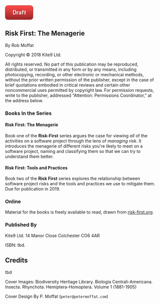 ![Draft](images/state/draft.png)

## Risk First: The Menagerie
By Rob Moffat

Copyright © 2018 Kite9 Ltd.  

All rights reserved. No part of this publication may be reproduced, distributed, or transmitted in any form or by any means, including photocopying, recording, or other electronic or mechanical methods, without the prior written permission of the publisher, except in the case of brief quotations embodied in critical reviews and certain other noncommercial uses permitted by copyright law. For permission requests, write to the publisher, addressed “Attention: Permissions Coordinator,” at the address below.

### Books In the Series

#### Risk First: The Menagerie

Book one of the **Risk-First** series argues the case for viewing _all_ of the activities on a software project through the lens of _managing risk_.  It introduces the menagerie of different risks you're likely to meet on a software project, naming and classifying them so that we can try to understand them better.

#### Risk First: Tools and Practices

Book two of the **Risk First** series explores the relationship between software project risks and the tools and practices we use to mitigate them.   Due for publication in 2019.

### Online

Material for the books is freely available to read, drawn from [risk-first.org](http://risk-first.org).  

### Published By

Kite9 Ltd.
14 Manor Close
Colchester
CO6 4AR

ISBN:  tbd.

## Credits

tbd

Cover Images: Biodiversity Heritage Library. Biologia Centrali-Americana. Insecta. Rhynchota. Hemiptera-Homoptera. Volume 1 (1881-1905)

Cover Design By P. Moffat (`peter@petermoffat.com`)